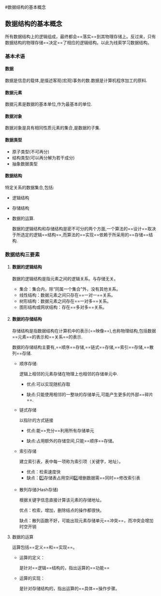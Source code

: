 #数据结构的基本概念 

## 数据结构的基本概念

所有数据结构上的逻辑组成，最终都会==落实==到其物理存储上。反过来，只有数据结构的物理存储==决定==了相应的逻辑结构。以此为线索学习数据结构。



### 基本术语

#### 数据

数据是信息的载体,是描述客观(宏观)事务的数.数据是计算机程序加工的原料.

#### 数据元素

数据元素是数据的基本单位,作为最基本的单位.

#### 数据对象

数据对象是具有相同性质元素的集合,是数据的子集.

#### 数据类型

- 原子类型(不可再分)
- 结构类型(可以再分解为若干成分)
- 抽象数据类型



#### 数据结构

特定关系的数据集合,包括:

- 逻辑结构

- 存储结构

- 数据的运算.

  数据的逻辑结构和存储结构是密不可分的两个方面,一个算法的==设计==取决于所选定的逻辑==结构==,而算法的==实现==依赖于所采用的==存储==结构.





### 数据结构三要素

1. #### 数据的逻辑结构

   数据的逻辑结构是指元素之间的逻辑关系。与存储无关。

   - 集合：集合内，除“同属一个集合”外，没有其他关系。
   - 线性结构：数据元素之间只存在==一对一==关系。
   - 树形结构：数据元素之间存在==一对多==关系。
   - 图形结构或网状结构：存在==多对多==关系。

2. #### 数据的存储结构

   存储结构是指数据结构在计算机中的表示(==映像==),也称物理结构,包括数据==元素==的表示和==关系==的表示.

   数据的存储结构主要有,==顺序==存储,==链式==存储,==索引==存储,==散列==存储.

   - 顺序存储:

     逻辑上相邻的元素存储在物理上也相邻的存储单元中.

     - 优点:可以实现随机存取

     - 缺点:只能使用相邻的一整块的存储单元,可能产生更多的外部==碎片==.

   - 链式存储

     以指针的方式链接

     - 优点:能==充分==利用所有存储单元

     - 缺点:占用额外的存储空间,只能==顺序==存储。

   - 索引存储

     建立索引表，表中每一项称为索引项（关键字，地址）。

     - 优点：检索速度快
     - 缺点：:one:存储表占用空间:two:增删数据需==同时==修改索引表

   - 散列存储(Hash存储)

     根据关键字信息直接计算该元素的存储地址。

     优点：检索，增加，删除结点的操作都很快。

     缺点：散列函数不好，可能出现元素存储单元==冲突==，而冲突会增加时空开销

3. 数据的运算

   运算包括==定义==和==实现==。

   - 运算的定义：

     是针对==逻辑==结构的，指出运算的==功能==

   - 运算的实现：

     是针对存储结构的，指出运算的==具体==操作步骤。